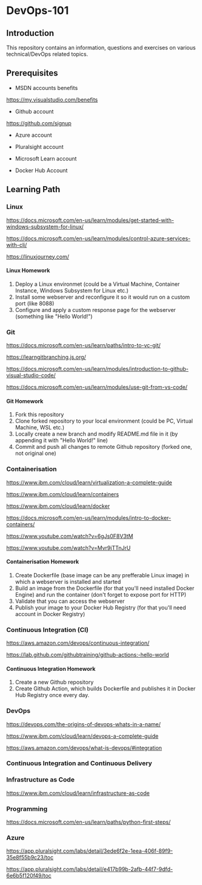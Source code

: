 # DevOps-101

## Introduction
This repository contains an information, questions and exercises on various technical/DevOps related topics.

## Prerequisites

* MSDN accounts benefits

https://my.visualstudio.com/benefits

* Github account

https://github.com/signup

* Azure account

* Pluralsight account

* Microsoft Learn account

* Docker Hub Account

## Learning Path

### Linux

https://docs.microsoft.com/en-us/learn/modules/get-started-with-windows-subsystem-for-linux/

https://docs.microsoft.com/en-us/learn/modules/control-azure-services-with-cli/

https://linuxjourney.com/

#### Linux Homework

1. Deploy a Linux environmet (could be a Virtual Machine, Container Instance, Windows Subsystem for Linux etc.)
2. Install some webserver and reconfigure it so it would run on a custom port (like 8088)
3. Configure and apply a custom response page for the webserver (something like "Hello World!")

### Git

https://docs.microsoft.com/en-us/learn/paths/intro-to-vc-git/

https://learngitbranching.js.org/

https://docs.microsoft.com/en-us/learn/modules/introduction-to-github-visual-studio-code/

https://docs.microsoft.com/en-us/learn/modules/use-git-from-vs-code/

#### Git Homework

1. Fork this repository
2. Clone forked repository to your local environment (could be PC, Virtual Machine, WSL etc.)
3. Locally create a new branch and modify README.md file in it (by appending it with "Hello World!" line)
4. Commit and push all changes to remote Github repository (forked one, not original one)

### Containerisation

https://www.ibm.com/cloud/learn/virtualization-a-complete-guide

https://www.ibm.com/cloud/learn/containers

https://www.ibm.com/cloud/learn/docker

https://docs.microsoft.com/en-us/learn/modules/intro-to-docker-containers/

https://www.youtube.com/watch?v=6gJs0F8V3tM

https://www.youtube.com/watch?v=Mvr9jTTnJrU

#### Containerisation Homework

1. Create Dockerfile (base image can be any prefferable Linux image) in which a webserver is installed and started 
2. Build an image from the Dockerfile (for that you'll need installed Docker Engine) and run the container (don't forget to expose port for HTTP)
3. Validate that you can access the webserver
4. Publish your image to your Docker Hub Registry (for that you'll need account in Docker Registry)

### Continuous Integration (CI)

https://aws.amazon.com/devops/continuous-integration/

https://lab.github.com/githubtraining/github-actions:-hello-world

#### Continuous Integration Homework

1. Create a new Github repository
2. Create Github Action, which builds Dockerfile and publishes it in Docker Hub Registry once every day.

### DevOps

https://devops.com/the-origins-of-devops-whats-in-a-name/

https://www.ibm.com/cloud/learn/devops-a-complete-guide

https://aws.amazon.com/devops/what-is-devops/#integration

### Continuous Integration and Continuous Delivery
### Infrastructure as Code

https://www.ibm.com/cloud/learn/infrastructure-as-code

### Programming

https://docs.microsoft.com/en-us/learn/paths/python-first-steps/


### Azure

https://app.pluralsight.com/labs/detail/3ede6f2e-1eea-406f-89f9-35e8f55b9c23/toc

https://app.pluralsight.com/labs/detail/e417b99b-2afb-44f7-9dfd-6e6b5f120f49/toc
